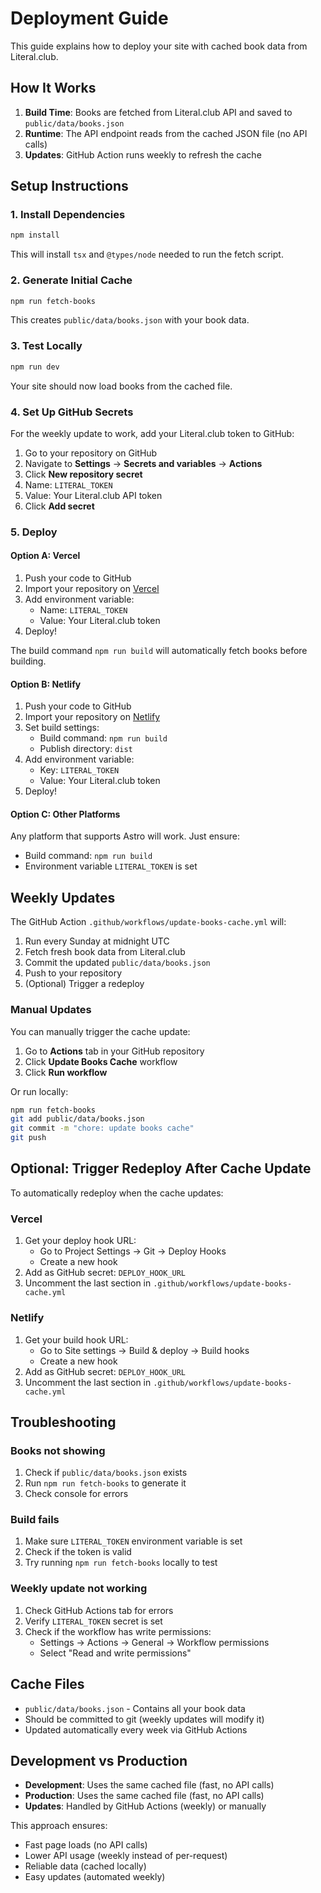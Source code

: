 # Deployment Guide

This guide explains how to deploy your site with cached book data from Literal.club.

## How It Works

1. **Build Time**: Books are fetched from Literal.club API and saved to `public/data/books.json`
2. **Runtime**: The API endpoint reads from the cached JSON file (no API calls)
3. **Updates**: GitHub Action runs weekly to refresh the cache

## Setup Instructions

### 1. Install Dependencies

```bash
npm install
```

This will install `tsx` and `@types/node` needed to run the fetch script.

### 2. Generate Initial Cache

```bash
npm run fetch-books
```

This creates `public/data/books.json` with your book data.

### 3. Test Locally

```bash
npm run dev
```

Your site should now load books from the cached file.

### 4. Set Up GitHub Secrets

For the weekly update to work, add your Literal.club token to GitHub:

1. Go to your repository on GitHub
2. Navigate to **Settings** → **Secrets and variables** → **Actions**
3. Click **New repository secret**
4. Name: `LITERAL_TOKEN`
5. Value: Your Literal.club API token
6. Click **Add secret**

### 5. Deploy

#### Option A: Vercel

1. Push your code to GitHub
2. Import your repository on [Vercel](https://vercel.com)
3. Add environment variable:
   - Name: `LITERAL_TOKEN`
   - Value: Your Literal.club token
4. Deploy!

The build command `npm run build` will automatically fetch books before building.

#### Option B: Netlify

1. Push your code to GitHub
2. Import your repository on [Netlify](https://netlify.com)
3. Set build settings:
   - Build command: `npm run build`
   - Publish directory: `dist`
4. Add environment variable:
   - Key: `LITERAL_TOKEN`
   - Value: Your Literal.club token
5. Deploy!

#### Option C: Other Platforms

Any platform that supports Astro will work. Just ensure:
- Build command: `npm run build`
- Environment variable `LITERAL_TOKEN` is set

## Weekly Updates

The GitHub Action `.github/workflows/update-books-cache.yml` will:

1. Run every Sunday at midnight UTC
2. Fetch fresh book data from Literal.club
3. Commit the updated `public/data/books.json`
4. Push to your repository
5. (Optional) Trigger a redeploy

### Manual Updates

You can manually trigger the cache update:

1. Go to **Actions** tab in your GitHub repository
2. Click **Update Books Cache** workflow
3. Click **Run workflow**

Or run locally:

```bash
npm run fetch-books
git add public/data/books.json
git commit -m "chore: update books cache"
git push
```

## Optional: Trigger Redeploy After Cache Update

To automatically redeploy when the cache updates:

### Vercel

1. Get your deploy hook URL:
   - Go to Project Settings → Git → Deploy Hooks
   - Create a new hook
2. Add as GitHub secret: `DEPLOY_HOOK_URL`
3. Uncomment the last section in `.github/workflows/update-books-cache.yml`

### Netlify

1. Get your build hook URL:
   - Go to Site settings → Build & deploy → Build hooks
   - Create a new hook
2. Add as GitHub secret: `DEPLOY_HOOK_URL`
3. Uncomment the last section in `.github/workflows/update-books-cache.yml`

## Troubleshooting

### Books not showing

1. Check if `public/data/books.json` exists
2. Run `npm run fetch-books` to generate it
3. Check console for errors

### Build fails

1. Make sure `LITERAL_TOKEN` environment variable is set
2. Check if the token is valid
3. Try running `npm run fetch-books` locally to test

### Weekly update not working

1. Check GitHub Actions tab for errors
2. Verify `LITERAL_TOKEN` secret is set
3. Check if the workflow has write permissions:
   - Settings → Actions → General → Workflow permissions
   - Select "Read and write permissions"

## Cache Files

- `public/data/books.json` - Contains all your book data
- Should be committed to git (weekly updates will modify it)
- Updated automatically every week via GitHub Actions

## Development vs Production

- **Development**: Uses the same cached file (fast, no API calls)
- **Production**: Uses the same cached file (fast, no API calls)
- **Updates**: Handled by GitHub Actions (weekly) or manually

This approach ensures:
- Fast page loads (no API calls)
- Lower API usage (weekly instead of per-request)
- Reliable data (cached locally)
- Easy updates (automated weekly)
